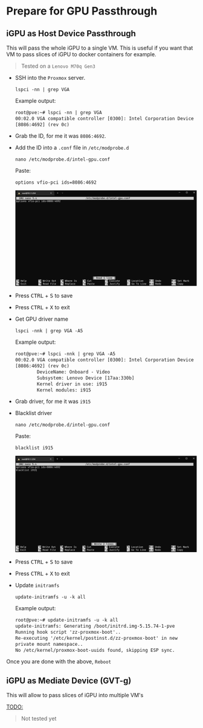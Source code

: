 # Prepare for GPU Passthrough

## iGPU as Host Device Passthrough

This will pass the whole iGPU to a single VM.
This is useful if you want that VM to pass slices of iGPU to docker containers for example.

> Tested on a `Lenovo M70q Gen3`

- SSH into the `Proxmox` server.

  ```shell
  lspci -nn | grep VGA
  ```

  Example output:

  ```shell
  root@pve:~# lspci -nn | grep VGA
  00:02.0 VGA compatible controller [0300]: Intel Corporation Device [8086:4692] (rev 0c)
  ```

- Grab the ID, for me it was `8086:4692`.
- Add the ID into a `.conf` file in `/etc/modprobe.d`

  ```shell
  nano /etc/modprobe.d/intel-gpu.conf
  ```

  Paste:

  ```shell
  options vfio-pci ids=8086:4692
  ```

  ![gpu-vfio](img/proxmox-gpu-vfio.png)

- Press <kbd>CTRL</kbd> + <kbd>S</kbd> to save
- Press <kbd>CTRL</kbd> + <kbd>X</kbd> to exit
- Get GPU driver name

  ```shell
  lspci -nnk | grep VGA -A5
  ```

  Example output:

  ```shell
  root@pve:~# lspci -nnk | grep VGA -A5
  00:02.0 VGA compatible controller [0300]: Intel Corporation Device [8086:4692] (rev 0c)
          DeviceName: Onboard - Video
          Subsystem: Lenovo Device [17aa:330b]
          Kernel driver in use: i915
          Kernel modules: i915
  ```

- Grab driver, for me it was `i915`
- Blacklist driver

  ```shell
  nano /etc/modprobe.d/intel-gpu.conf
  ```

  Paste:

  ```shell
  blacklist i915
  ```

  ![gpu-blacklist](img/proxmox-gpu-blacklist.png)

- Press <kbd>CTRL</kbd> + <kbd>S</kbd> to save
- Press <kbd>CTRL</kbd> + <kbd>X</kbd> to exit
- Update `initramfs`

  ```shell
  update-initramfs -u -k all
  ```

  Example output:

  ```shell
  root@pve:~# update-initramfs -u -k all
  update-initramfs: Generating /boot/initrd.img-5.15.74-1-pve
  Running hook script 'zz-proxmox-boot'..
  Re-executing '/etc/kernel/postinst.d/zz-proxmox-boot' in new private mount namespace..
  No /etc/kernel/proxmox-boot-uuids found, skipping ESP sync.
  ```

Once you are done with the above, `Reboot`

## iGPU as Mediate Device (GVT-g)

This will allow to pass slices of iGPU into multiple VM's

[TODO:](https://pve.proxmox.com/wiki/PCI(e)_Passthrough)

> Not tested yet
